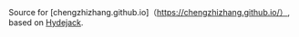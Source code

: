 Source for [chengzhizhang.github.io]（https://chengzhizhang.github.io/）, based on [Hydejack](https://hydejack.com/).
